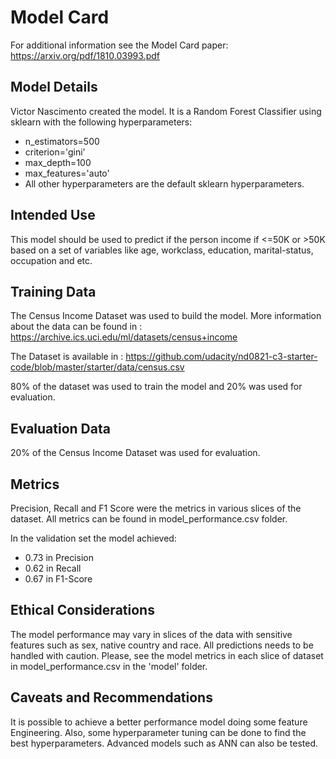 # Model Card

For additional information see the Model Card paper: https://arxiv.org/pdf/1810.03993.pdf

## Model Details
Victor Nascimento created the model. It is a Random Forest Classifier using sklearn with the following hyperparameters:
* n_estimators=500
* criterion='gini'
* max_depth=100
* max_features='auto'
* All other hyperparameters are the default sklearn hyperparameters.  

## Intended Use
This model should be used to predict if the person income if <=50K or >50K based on a set of variables like
age, workclass, education, marital-status, occupation and etc.

## Training Data
The Census Income Dataset was used to build the model. 
More information about the data can be found in : https://archive.ics.uci.edu/ml/datasets/census+income

The Dataset is available in : https://github.com/udacity/nd0821-c3-starter-code/blob/master/starter/data/census.csv

80% of the dataset was used to train the model and 20% was used for evaluation.

## Evaluation Data
20% of the Census Income Dataset was used for evaluation.

## Metrics
Precision, Recall and F1 Score were the metrics in various slices of the dataset.
All metrics can be found in model_performance.csv folder.

In the validation set the model achieved:
* 0.73 in Precision 
* 0.62 in Recall
* 0.67 in F1-Score

## Ethical Considerations
The model performance may vary in slices of the data with sensitive features such as sex, native country and race.
All predictions needs to be handled with caution.
Please, see the model metrics in each slice of dataset in model_performance.csv in the 'model' folder. 
## Caveats and Recommendations
It is possible to achieve a better performance model doing some feature Engineering. 
Also, some hyperparameter tuning can be done to find the best hyperparameters.
Advanced models such as ANN can also be tested.